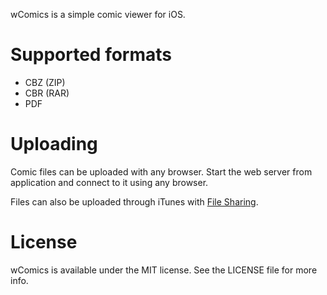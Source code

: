 wComics is a simple comic viewer for iOS.

# Supported formats

* CBZ (ZIP)
* CBR (RAR)
* PDF

# Uploading

Comic files can be uploaded with any browser. Start the web server from application and connect to it using any browser.

Files can also be uploaded through iTunes with [File Sharing](http://support.apple.com/kb/HT4094).

# License

wComics is available under the MIT license. See the LICENSE file for more info.
